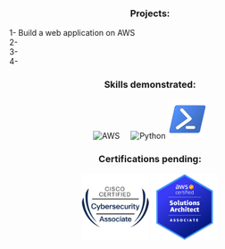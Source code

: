 <h3 align="center">Projects: </h3>
  1- Build a web application on AWS 
  <br>
  2-
  <br>
  3-
  <br>
  4-
  
  <h3 align="center">Skills demonstrated:</h3>

<p align="center">
  <img src="https://cdn.jsdelivr.net/gh/devicons/devicon/icons/amazonwebservices/amazonwebservices-original-wordmark.svg" alt="AWS" width="70"/>
  &nbsp;&nbsp;&nbsp;
  <img src="https://cdn.jsdelivr.net/gh/devicons/devicon/icons/python/python-original.svg" alt="Python" width="70"/>
  <img src="./PowerShell_5.0_icon.png" alt="PS" width="70"/>

  <h3 align="center">Certifications pending:</h3>
  <p align="center">
  <img src="./cyberops.png" alt="cyberops" width="120"/>
  <img src="./sol.png" alt="sol" width="120"/> 

</p>
</p>


